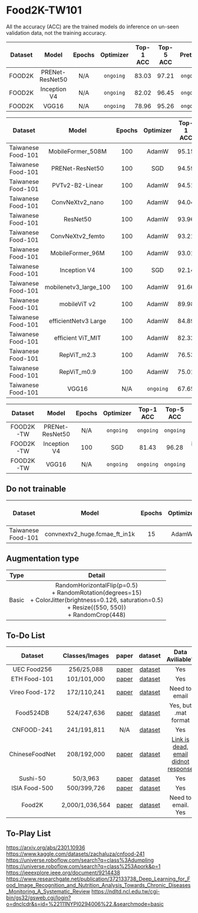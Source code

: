 # Food2K-TW101
All the accuracy (ACC) are the trained models do inference on un-seen validation data, not the training accuracy.

| Dataset | Model | Epochs | Optimizer | Top-1 ACC | Top-5 ACC | Pretrain | Augmentation type |
| :---------: | :--------: | :--------: | :--------: | :--------: | :--------: | :--------: | :--------: |
| FOOD2K | PRENet-ResNet50 | N/A | `ongoing` | 83.03 | 97.21 | `ongoing` | `ongoing` |
| FOOD2K | Inception V4 | N/A | `ongoing` | 82.02 | 96.45 | `ongoing` | `ongoing` |
| FOOD2K | VGG16 | N/A | `ongoing` | 78.96 | 95.26 | `ongoing` | `ongoing` |

| Dataset | Model | Epochs | Optimizer | Top-1 ACC | Top-5 ACC | Pretrain | Augmentation type |
| :---------: | :--------: | :--------: | :--------: | :--------: | :--------: | :--------: | :--------: |
| Taiwanese Food-101 | MobileFormer_508M | 100 | AdamW | 95.15 | 99.52 | imagenet-1k | Basic |
| Taiwanese Food-101 | PRENet-ResNet50 | 100 | SGD | 94.59 | 99.49 | food2K | Basic |
| Taiwanese Food-101 | PVTv2-B2-Linear | 100 | AdamW | 94.51 | 99.45 | imagenet-1k | Basic |
| Taiwanese Food-101 | ConvNeXtv2_nano | 100 | AdamW | 94.04 | 99.29 | imagenet-1k | Basic |
| Taiwanese Food-101 | ResNet50 | 100 | AdamW | 93.96 | 99.58 | imagenet-1k | Basic |
| Taiwanese Food-101 | ConvNeXtv2_femto | 100 | AdamW | 93.21 | 99.19 | imagenet-1k | Basic |
| Taiwanese Food-101 | MobileFormer_96M | 100 | AdamW | 93.01 | 99.25 | imagenet-1k | Basic |
| Taiwanese Food-101 | Inception V4 | 100 | SGD | 92.14 | 99.01 | imagenet-1k | Basic |
| Taiwanese Food-101 | mobilenetv3_large_100 | 100 | AdamW | 91.66 | 98.97 | imagenet-1k | Basic |
| Taiwanese Food-101 | mobileViT v2 | 100 | AdamW | 89.98 | 98.46 | imagenet-1k | Basic |
| Taiwanese Food-101 | efficientNetv3 Large |100 | AdamW | 84.89 | 96.40 | imagenet-1k | Basic |
| Taiwanese Food-101 | efficient ViT_MIT | 100 | AdamW | 82.32 | 95.78 | imagenet-1k | Basic |
| Taiwanese Food-101 | RepViT_m2.3 | 100 | AdamW |  76.53 | 93.80 | imagenet-1k | Basic |
| Taiwanese Food-101 | RepViT_m0.9 | 100 | AdamW |  75.01 | 93.49 | imagenet-1k | Basic |
| Taiwanese Food-101 | VGG16 | N/A | `ongoing` |  67.65 | 89.33 | imagenet-1k | Basic |


| Dataset | Model | Epochs | Optimizer | Top-1 ACC | Top-5 ACC | Pretrain | Augmentation type |
| :---------: | :--------: | :--------: | :--------: | :--------: | :--------: | :--------: | :--------: |
| FOOD2K-TW | PRENet-ResNet50 | N/A | `ongoing` | `ongoing` | `ongoing` | `ongoing` | `ongoing` |
| FOOD2K-TW | Inception V4 | 100 | SGD | 81.43 | 96.28 | imagenet-1k | Basic |
| FOOD2K-TW | VGG16 | N/A | `ongoing` | `ongoing` | `ongoing` | `ongoing` | `ongoing` |


## Do not trainable
| Dataset | Model | Epochs | Optimizer | Top-1 ACC | Top-5 ACC | Pretrain | Augmentation type |
| :---------: | :--------: | :--------: | :--------: | :--------: | :--------: | :--------: | :--------: |
| Taiwanese Food-101  | convnextv2_huge.fcmae_ft_in1k | 15 | AdamW | 1.02 | 0.99 |  imagenet-1k | Normal |

## Augmentation type
| Type | Detail |
| :---------: | :--------: |
| Basic | RandomHorizontalFlip(p=0.5) <br> + RandomRotation(degrees=15) <br> + ColorJitter(brightness=0.126, saturation=0.5) <br> + Resize((550, 550)) <br> + RandomCrop(448)|


## To-Do List
| Dataset | Classes/Images | paper | dataset | Data Aviliable? |
| :---------: | :--------: | :--------: | :--------: | :--------: |
| UEC Food256 | 256/25,088 | [paper](https://link.springer.com/chapter/10.1007/978-3-319-16199-0_1) | [dataset](http://foodcam.mobi/dataset256.html) | Yes |
| ETH Food-101 | 101/101,000 | [paper](https://link.springer.com/chapter/10.1007/978-3-319-10599-4_29) | [dataset](https://data.vision.ee.ethz.ch/cvl/datasets_extra/food-101/) | Yes |
| Vireo Food-172 | 172/110,241 | [paper](https://dl.acm.org/doi/10.1145/2964284.2964315) | [dataset](https://fvl.fudan.edu.cn/dataset/vireofood172/list.htm) | Need to email |
| Food524DB | 524/247,636 | [paper](https://link.springer.com/chapter/10.1007/978-3-319-70742-6_41) | [dataset](http://www.ivl.disco.unimib.it/activities/food524db/) | Yes, but .mat format |
| CNFOOD-241 | 241/191,811 | N/A | [dataset](https://data.mendeley.com/datasets/fspyss5zbb/1) | Yes |
| ChineseFoodNet | 208/192,000 | [paper](https://arxiv.org/abs/1705.02743) | [dataset](https://sites.google.com/view/chinesefoodnet/) | [Link is dead, email didnot response](https://sites.google.com/view/chinesefoodnet/) |
| Sushi-50 | 50/3,963 | [paper](https://arxiv.org/abs/2207.03692) | [dataset](https://github.com/Jianing-Qiu/PARNet/tree/main/data) | Yes |
| ISIA Food-500 | 500/399,726 | [paper](https://arxiv.org/abs/2008.05655) | [dataset](http://123.57.42.89/FoodComputing-Dataset/ISIA-Food500.html) | Yes |
| Food2K | 2,000/1,036,564 | [paper](https://arxiv.org/abs/2103.16107) | [dataset](http://123.57.42.89/FoodProject.html) | Need to email. Yes |



## To-Play List
https://arxiv.org/abs/2301.10936
https://www.kaggle.com/datasets/zachaluza/cnfood-241
https://universe.roboflow.com/search?q=class%3Adumpling
https://universe.roboflow.com/search?q=class%253Apork&p=1
https://ieeexplore.ieee.org/document/9214438
https://www.researchgate.net/publication/372133738_Deep_Learning_for_Food_Image_Recognition_and_Nutrition_Analysis_Towards_Chronic_Diseases_Monitoring_A_Systematic_Review
https://ndltd.ncl.edu.tw/cgi-bin/gs32/gsweb.cgi/login?o=dnclcdr&s=id=%22111NYPI0294006%22.&searchmode=basic
